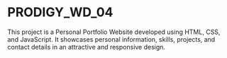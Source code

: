 # PRODIGY_WD_04
This project is a Personal Portfolio Website developed using HTML, CSS, and JavaScript. It showcases personal information, skills, projects, and contact details in an attractive and responsive design.
